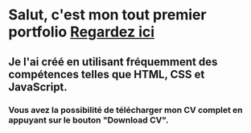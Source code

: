 # Salut, c'est mon tout premier portfolio [Regardez ici](https://alexnesvit.github.io/portfolio/)

## Je l'ai créé en utilisant fréquemment des compétences telles que HTML, CSS et JavaScript.

### Vous avez la possibilité de télécharger mon CV complet en appuyant sur le bouton "Download CV".